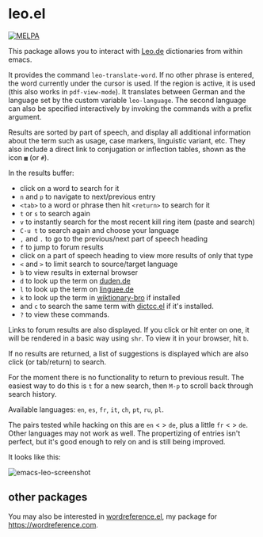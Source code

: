 # leo.el
[![MELPA](https://melpa.org/packages/leo-badge.svg)](https://melpa.org/#/leo)

This package allows you to interact with [Leo.de](https://leo.de) dictionaries from within emacs.

It provides the command `leo-translate-word`. If no other phrase is entered, the word currently under the cursor is used. If the region is active, it is used (this also works in `pdf-view-mode`). It translates between German and the language set by the custom variable `leo-language`. The second language can also be specified interactively by invoking the commands with a prefix argument.

Results are sorted by part of speech, and display all additional information about the term such as usage, case markers, linguistic variant, etc. They also include a direct link to conjugation or inflection tables, shown as the icon `▦` (or `#`).

In the results buffer:

- click on a word to search for it
- `n` and `p` to navigate to next/previous entry
- `<tab>` to a word or phrase then hit `<return>` to search for it
- `t` or `s` to search again
- `v` to instantly search for the most recent kill ring item (paste and search)
- `C-u t` to search again and choose your language
- `,` and `.` to go to the previous/next part of speech heading
- `f` to jump to forum results
- click on a part of speech heading to view more results of only that type
- `<` and `>` to limit search to source/target language
- `b` to view results in external browser
- `d` to look up the term on [duden.de](https://www.duden.de/)
- `l` to look up the term on [linguee.de](https://www.linguee.de)
- `k` to look up the term in [wiktionary-bro](https://github.com/agzam/wiktionary-bro.el) if installed
- and `c` to search the same term with [dictcc.el](https://github.com/martenlienen/dictcc.el) if it's installed.
- `?` to view these commands.

Links to forum results are also displayed. If you click or hit enter on one, it will be rendered in a basic way using `shr`. To view it in your browser, hit `b`.

If no results are returned, a list of suggestions is displayed which are also click (or tab/return) to search.

For the moment there is no functionality to return to previous result. The easiest way to do this is `t` for a new search, then `M-p` to scroll back through search history.

Available languages: `en`, `es`, `fr`, `it`, `ch`, `pt`, `ru`, `pl`.

The pairs tested while hacking on this are `en` < > `de`, plus a little `fr` < > `de`. Other languages may not work as well. The propertizing of entries isn't perfect, but it's good enough to rely on and is still being improved.

It looks like this:

![emacs-leo-screenshot](./emacs-leo-screenshot.png)

## other packages

You may also be interested in [wordreference.el](https://codeberg.org/martianh/wordreference.el), my package for https://wordreference.com.
